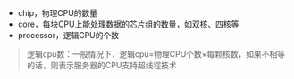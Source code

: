 - chip，物理CPU的数量
- core，每块CPU上能处理数据的芯片组的数量，如双核、四核等
- processor，逻辑CPU的个数

> 逻辑cpu数：一般情况下，逻辑cpu=物理CPU个数×每颗核数，如果不相等的话，则表示服务器的CPU支持超线程技术

